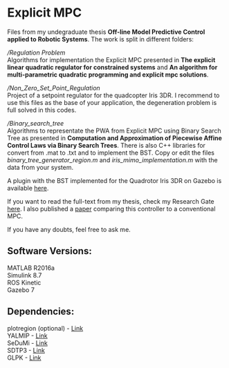 # Explicit MPC

Files from my undegraduate thesis **Off-line Model Predictive Control applied to Robotic Systems**. The work is split in different folders:

*/Regulation Problem*\
Algorithms for implementation the Explicit MPC presented in **The explicit linear quadratic regulator for constrained systems** and **An algorithm for multi-parametric quadratic programming and explicit mpc solutions**.

*/Non_Zero_Set_Point_Regulation*\
Project of a setpoint regulator for the quadcopter Iris 3DR. I recommend to use this files as the base of your application, the degeneration problem is full solved in this codes. 

*/Binary_search_tree*\
Algorithms to representate the PWA from Explicit MPC using Binary Search Tree as presented in **Computation and Approximation of Piecewise Affine Control Laws
via Binary Search Trees**. There is also C++ libraries for convert from .mat to .txt
and to implement the BST. Copy or edit the files *binary_tree_generator_region.m* and *iris_mimo_implementation.m* with the data from your system.

A plugin with the BST implemented for the Quadrotor Iris 3DR on Gazebo is available [here](https://github.com/Schulze18/iris_plugin_explicit_mpc).

If you want to read the full-text from my thesis, check my Research Gate [here](https://www.researchgate.net/publication/343360836_Off-line_Model-Based_Predictive_Control_aplicado_a_Sistemas_Roboticos). I also published a [paper](https://ieeexplore.ieee.org/document/9480185) comparing this controller to a conventional MPC.

If you have any doubts, feel free to ask me.

## Software Versions:
MATLAB R2016a\
Simulink 8.7\
ROS Kinetic\
Gazebo 7

## Dependencies:
plotregion (optional) - [Link](https://www.mathworks.com/matlabcentral/fileexchange/9261-plot-2d-3d-region?focused=5143921&tab=function)\
YALMIP - [Link](https://yalmip.github.io/download/)\
SeDuMi - [Link](http://sedumi.ie.lehigh.edu/)\
SDTP3 - [Link](http://www.math.nus.edu.sg/~mattohkc/sdpt3.html)\
GLPK - [Link](https://www.gnu.org/software/glpk/)
